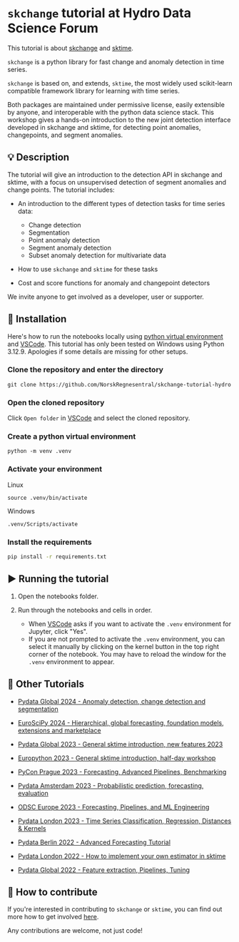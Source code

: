 `skchange` tutorial at Hydro Data Science Forum
============================================================

This tutorial is about [skchange] and [sktime].

`skchange` is a python library for fast change and anomaly detection in time series.

`skchange` is based on, and extends, `sktime`, the most widely used scikit-learn compatible framework library for learning with time series.

Both packages are maintained under permissive license, easily extensible by anyone, and interoperable with the python data science stack.
This workshop gives a hands-on introduction to the new joint detection interface developed in skchange and sktime, for detecting point anomalies, changepoints, and segment anomalies.

[skchange]: https://skchange.readthedocs.io/en/latest/
[sktime]: https://www.sktime.net

## :bulb: Description

The tutorial will give an introduction to the detection API in skchange and sktime, with a focus on unsupervised detection of segment anomalies and change points. The tutorial includes:

- An introduction to the different types of detection tasks for time series data:

    * Change detection
    * Segmentation
    * Point anomaly detection
    * Segment anomaly detection
    * Subset anomaly detection for multivariate data
- How to use `skchange` and `sktime` for these tasks
- Cost and score functions for anomaly and changepoint detectors

We invite anyone to get involved as a developer, user or supporter.

[clone]: https://help.github.com/en/github/creating-cloning-and-archiving-repositories/cloning-a-repository
[conda]: https://docs.conda.io/en/latest/
[installation instructions]: https://www.sktime.net/en/latest/installation.html

## :floppy_disk: Installation

Here's how to run the notebooks locally using [python virtual environment] and [VSCode].
This tutorial has only been tested on Windows using Python 3.12.9.
Apologies if some details are missing for other setups.

[VSCode]: https://code.visualstudio.com/
[python virtual environment]: https://docs.python.org/3/tutorial/venv.html

### Clone the repository and enter the directory
```
git clone https://github.com/NorskRegnesentral/skchange-tutorial-hydro
```

### Open the cloned repository
Click `Open folder` in [VSCode] and select the cloned repository.

### Create a python virtual environment
```
python -m venv .venv
```

### Activate your environment

Linux
```
source .venv/bin/activate
```
Windows
```
.venv/Scripts/activate
```

### Install the requirements
```sh
pip install -r requirements.txt
```

## :arrow_forward: Running the tutorial

1. Open the notebooks folder.
2. Run through the notebooks and cells in order.

    * When [VSCode] asks if you want to activate the `.venv` environment for Jupyter, click "Yes".
    * If you are not prompted to activate the `.venv` environment, you can select it manually by clicking on the kernel button in the top right corner of the notebook. You may have to reload the window for the `.venv` environment to appear.


## :movie_camera: Other Tutorials

 - [Pydata Global 2024 - Anomaly detection, change detection and segmentation](
    https://github.com/sktime/sktime-tutorial-pydata-global-2024)
- [EuroSciPy 2024 - Hierarchical, global forecasting, foundation models, extensions and marketplace](https://github.com/sktime/sktime-workshop-euroscipy2024)

- [Pydata Global 2023 - General sktime introduction, new features 2023](https://github.com/sktime/sktime-tutorial-pydata-global-2023)

- [Europython 2023 - General sktime introduction, half-day workshop](https://github.com/sktime/sktime-tutorial-europython-2023)

- [PyCon Prague 2023 - Forecasting, Advanced Pipelines, Benchmarking](https://github.com/sktime/sktime-tutorial-pydata-global-2023)

- [Pydata Amsterdam 2023 - Probabilistic prediction, forecasting, evaluation](https://github.com/sktime/sktime-tutorial-pydata-Amsterdam-2023)

- [ODSC Europe 2023 - Forecasting, Pipelines, and ML Engineering](https://github.com/sktime/sktime-tutorial-ODSC-Europe-2023)

- [Pydata London 2023 - Time Series Classification, Regression, Distances & Kernels](https://github.com/sktime/sktime-tutorial-pydata-london-2023)

- [Pydata Berlin 2022 - Advanced Forecasting Tutorial](https://www.youtube.com/watch?v=4Rf9euAhjNc)

- [Pydata London 2022 - How to implement your own estimator in sktime](https://www.youtube.com/watch?v=S_3ewcvs_pg)

- [Pydata Global 2022 - Feature extraction, Pipelines, Tuning](https://github.com/sktime/sktime-tutorial-pydata-global-2022)


## :wave: How to contribute

If you're interested in contributing to `skchange` or `sktime`,
you can find out more how to get involved [here](https://www.sktime.net/en/latest/get_involved.html).

Any contributions are welcome, not just code!
